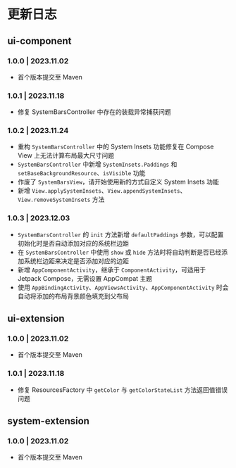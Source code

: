 # 更新日志

## ui-component

### 1.0.0 | 2023.11.02

- 首个版本提交至 Maven

### 1.0.1 | 2023.11.18

- 修复 SystemBarsController 中存在的装载异常捕获问题

### 1.0.2 | 2023.11.24

- 重构 `SystemBarsController` 中的 System Insets 功能修复在 Compose View 上无法计算布局最大尺寸问题
- `SystemBarsController` 中新增 `SystemInsets.Paddings` 和 `setBaseBackgroundResource`、`isVisible` 功能
- 作废了 `SystemBarsView`，请开始使用新的方式自定义 System Insets 功能
- 新增 `View.applySystemInsets`、`View.appendSystemInsets`、`View.removeSystemInsets` 方法

### 1.0.3 | 2023.12.03

- `SystemBarsController` 的 `init` 方法新增 `defaultPaddings` 参数，可以配置初始化时是否自动添加对应的系统栏边距
- 在 `SystemBarsController` 中使用 `show` 或 `hide` 方法时将自动判断是否已经添加系统栏边距来决定是否添加对应的边距
- 新增 `AppComponentActivity`，继承于 `ComponentActivity`，可适用于 Jetpack Compose，无需设置 AppCompat 主题
- 使用 `AppBindingActivity`、`AppViewsActivity`、`AppComponentActivity` 时会自动将添加的布局背景颜色填充到父布局

## ui-extension

### 1.0.0 | 2023.11.02

- 首个版本提交至 Maven

### 1.0.1 | 2023.11.18

- 修复 ResourcesFactory 中 `getColor` 与 `getColorStateList` 方法返回值错误问题

## system-extension

### 1.0.0 | 2023.11.02

- 首个版本提交至 Maven